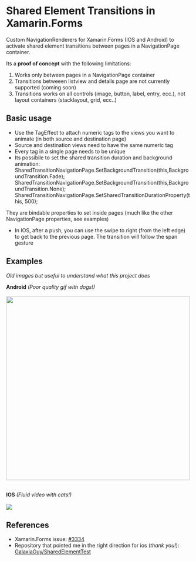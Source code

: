 # Shared Element Transitions in Xamarin.Forms
Custom NavigationRenderers for Xamarin.Forms (IOS and Android) to activate shared element transitions between pages in a NavigationPage container.

Its a <b>proof of concept</b> with the following limitations:

1) Works only between pages in a NavigationPage container
2) Transitions betweeen listview and details page are not currently supported (coming soon)
3) Transitions works on all controls (image, button, label, entry, ecc.), not layout containers (stacklayout, grid, ecc..)

## Basic usage

- Use the TagEffect to attach numeric tags to the views you want to animate (in both source and destination page)
- Source and destination views need to have the same numeric tag
- Every tag in a single page needs to be unique
- Its possibile to set the shared transition duration and background animation:
SharedTransitionNavigationPage.SetBackgroundTransition(this,BackgroundTransition.Fade);
SharedTransitionNavigationPage.SetBackgroundTransition(this,BackgroundTransition.None);
SharedTransitionNavigationPage.SetSharedTransitionDurationProperty(this, 500);

They are bindable properties to set inside pages (much like the other NavigationPage properties, see examples)

- In IOS, after a push, you can use the swipe to right (from the left edge) to get back to the previous page. The transition will follow the span gesture

## Examples
*Old images but useful to understand what this project does*

**Android** *(Poor quality gif with dogs!)*<br><br>
<img src="http://www.evolutionlab.it/github/transition_droid.gif" height="500">
<br><br>

**IOS** *(Fluid video with cats!)*<br><br>
<a href="https://www.youtube.com/watch?v=A826mg30D74" target="_blank"><img src="https://img.youtube.com/vi/A826mg30D74/0.jpg"></a>

## References

- Xamarin.Forms issue: <a href="https://github.com/xamarin/Xamarin.Forms/issues/3334">#3334</a>
- Repository that pointed me in the right direction for ios (*thank you!*): <a href="https://github.com/GalaxiaGuy/SharedElementTest">GalaxiaGuy/SharedElementTest</a>


